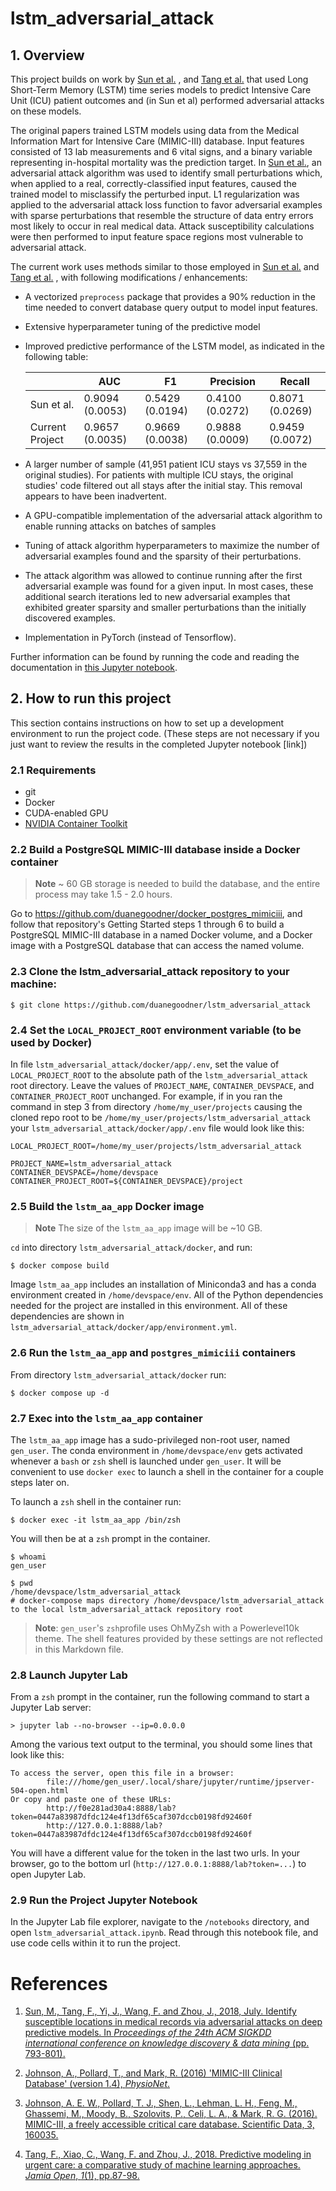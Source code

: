 # lstm_adversarial_attack


## 1. Overview

This project builds on work by [Sun et al.](https://dl.acm.org/doi/10.1145/3219819.3219909) , and [Tang et al.](https://academic.oup.com/jamiaopen/article/1/1/87/5032901) that used Long Short-Term Memory (LSTM) time series models to predict Intensive Care Unit (ICU) patient outcomes and (in Sun et al) performed adversarial attacks on these models.

The original papers trained LSTM models using data from the Medical Information Mart for Intensive Care (MIMIC-III) database. Input features consisted of 13 lab measurements and 6 vital signs, and a binary variable representing in-hospital mortality was the prediction target. In [Sun et al.](https://dl.acm.org/doi/10.1145/3219819.3219909), an adversarial attack algorithm was used to identify small perturbations which, when applied to a real, correctly-classified input features, caused the trained model to misclassify the perturbed input. L1 regularization was applied to the adversarial attack loss function to favor adversarial examples with sparse perturbations that resemble the structure of data entry errors most likely to occur in real medical data. Attack susceptibility calculations were then performed to input feature space regions most vulnerable to adversarial attack.

The current work uses methods similar to those employed in [Sun et al.](https://dl.acm.org/doi/10.1145/3219819.3219909) and [Tang et al.](https://academic.oup.com/jamiaopen/article/1/1/87/5032901) , with following modifications / enhancements:

- A vectorized `preprocess` package that provides a 90% reduction in the time needed to convert database query output to model input features.

- Extensive hyperparameter tuning of the predictive model

- Improved predictive performance of the LSTM model, as indicated in the following table:

  |                 | AUC             | F1              | Precision       | Recall          |
  | --------------- | --------------- | --------------- | --------------- | --------------- |
  | Sun et al.      | 0.9094 (0.0053) | 0.5429 (0.0194) | 0.4100 (0.0272) | 0.8071 (0.0269) |
  | Current Project | 0.9657 (0.0035) | 0.9669 (0.0038) | 0.9888 (0.0009) | 0.9459 (0.0072) |

- A larger number of sample (41,951 patient ICU stays vs 37,559 in the original studies). For patients with multiple ICU stays, the original studies' code filtered out all stays after the initial stay. This removal appears to have been inadvertent.

- A GPU-compatible implementation of the adversarial attack algorithm to enable running attacks on batches of samples

- Tuning of attack algorithm hyperparameters to maximize the number of adversarial examples found and the sparsity of their perturbations.

- The attack algorithm was allowed to continue running after the first adversarial example was found for a given input. In most cases, these additional search iterations led to new adversarial examples that exhibited greater sparsity and smaller perturbations than the initially discovered examples.

- Implementation in PyTorch (instead of Tensorflow).

Further information can be found by running the code and reading the documentation in [this Jupyter notebook](https://github.com/duanegoodner/lstm_adversarial_attack/blob/main/notebooks/lstm_adversarial_attack.ipynb).

## 2. How to run this project

This section contains instructions on how to set up a development environment to run the project code. (These steps are not necessary if you just want to review the results in the completed Jupyter notebook [link])

### 2.1 Requirements

* git
* Docker
* CUDA-enabled GPU
* [NVIDIA Container Toolkit](https://docs.nvidia.com/datacenter/cloud-native/container-toolkit/overview.html#installation-guide)



### 2.2 Build a  PostgreSQL MIMIC-III database inside a Docker container

> **Note**  ~ 60 GB storage is needed to build the database, and the entire process may take 1.5 - 2.0 hours.

Go to https://github.com/duanegoodner/docker_postgres_mimiciii, and follow that repository's Getting Started steps 1 through 6 to build a PostgreSQL MIMIC-III database in a named Docker volume, and a Docker image with a PostgreSQL database that can access the named volume.



### 2.3 Clone the lstm_adversarial_attack repository to your machine:

```shell
$ git clone https://github.com/duanegoodner/lstm_adversarial_attack
```



### 2.4 Set the `LOCAL_PROJECT_ROOT` environment variable (to be used by Docker)



In file `lstm_adversarial_attack/docker/app/.env`, set the value of `LOCAL_PROJECT_ROOT` to the absolute path of the `lstm_adversarial_attack` root directory. Leave the values of `PROJECT_NAME`, `CONTAINER_DEVSPACE`, and `CONTAINER_PROJECT_ROOT` unchanged. For example, if in you ran the command in step 3 from directory `/home/my_user/projects` causing the cloned repo root to be `/home/my_user/projects/lstm_adversarial_attack`  your `lstm_adversarial_attack/docker/app/.env` file would look like this:

```shell
LOCAL_PROJECT_ROOT=/home/my_user/projects/lstm_adversarial_attack

PROJECT_NAME=lstm_adversarial_attack
CONTAINER_DEVSPACE=/home/devspace
CONTAINER_PROJECT_ROOT=${CONTAINER_DEVSPACE}/project
```



### 2.5 Build the `lstm_aa_app` Docker image

> **Note** The size of the `lstm_aa_app` image will be ~10 GB.

`cd` into directory `lstm_adversarial_attack/docker`, and run:

```shell
$ docker compose build
```

Image `lstm_aa_app` includes an installation of Miniconda3 and has a conda environment created in `/home/devspace/env`. All of the Python dependencies needed for the project are installed in this environment. All of these dependencies are shown in  `lstm_adversarial_attack/docker/app/environment.yml`. 

### 2.6 Run the `lstm_aa_app` and `postgres_mimiciii` containers

From directory `lstm_adversarial_attack/docker` run:

```
$ docker compose up -d
```



### 2.7 Exec into the `lstm_aa_app` container

The `lstm_aa_app` image has a sudo-privileged non-root user,  named `gen_user`.  The conda environment in `/home/devspace/env` gets activated whenever a `bash` or `zsh` shell is launched under `gen_user`. It will be convenient to use `docker exec` to launch a shell in the container for a couple steps later on.

To launch a `zsh` shell in the container run:

``` 
$ docker exec -it lstm_aa_app /bin/zsh
```

You will then be at a `zsh` prompt in the container.

```shell
$ whoami
gen_user

$ pwd
/home/devspace/lstm_adversarial_attack
# docker-compose maps directory /home/devspace/lstm_adversarial_attack to the local lstm_adversarial_attack repository root
```

> **Note**: `gen_user`'s `zsh`profile uses OhMyZsh with a Powerlevel10k theme. The shell features provided by these settings are not reflected in this Markdown file. 



### 2.8 Launch Jupyter Lab

From a `zsh` prompt in the container, run the following command to start a Jupyter Lab server:

```
> jupyter lab --no-browser --ip=0.0.0.0
```

Among the various text output to the terminal, you should some lines that look like this:

```
To access the server, open this file in a browser:
        file:///home/gen_user/.local/share/jupyter/runtime/jpserver-504-open.html
Or copy and paste one of these URLs:
        http://f0e281ad30a4:8888/lab?token=0447a83987dfdc124e4f13df65caf307dccb0198fd92460f
        http://127.0.0.1:8888/lab?token=0447a83987dfdc124e4f13df65caf307dccb0198fd92460f
```

You will have a different value for the token in the last two urls. In your browser, go to the bottom url (`http://127.0.0.1:8888/lab?token=...`) to open Jupyter Lab.



### 2.9 Run the Project Jupyter Notebook

In the Jupyter Lab file explorer, navigate to the `/notebooks` directory, and open `lstm_adversarial_attack.ipynb`. Read through this notebook file, and use code cells within it to run the project.



# References

1. [Sun, M., Tang, F., Yi, J., Wang, F. and Zhou, J., 2018, July. Identify susceptible locations in medical records via adversarial attacks on deep predictive models. In *Proceedings of the 24th ACM SIGKDD international conference on knowledge discovery & data mining* (pp. 793-801).](https://dl.acm.org/doi/10.1145/3219819.3219909)
2. [Johnson, A., Pollard, T., and Mark, R. (2016) 'MIMIC-III Clinical Database' (version 1.4), *PhysioNet*.](https://doi.org/10.13026/C2XW26) 
3. [Johnson, A. E. W., Pollard, T. J., Shen, L., Lehman, L. H., Feng, M., Ghassemi, M., Moody, B., Szolovits, P., Celi, L. A., & Mark, R. G. (2016). MIMIC-III, a freely accessible critical care database. Scientific Data, 3, 160035.](https://www.nature.com/articles/sdata201635)

4. [Tang, F., Xiao, C., Wang, F. and Zhou, J., 2018. Predictive modeling in urgent care: a comparative study of machine learning approaches. *Jamia Open*, *1*(1), pp.87-98.](https://academic.oup.com/jamiaopen/article/1/1/87/5032901)



